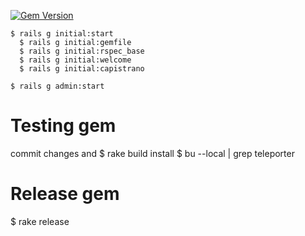 [![Gem Version](https://badge.fury.io/rb/teleporter.svg)](http://badge.fury.io/rb/teleporter)

```
$ rails g initial:start
  $ rails g initial:gemfile
  $ rails g initial:rspec_base
  $ rails g initial:welcome
  $ rails g initial:capistrano

$ rails g admin:start
```
# Testing gem
commit changes and
$ rake build install
$ bu --local | grep teleporter

# Release gem
$ rake release

